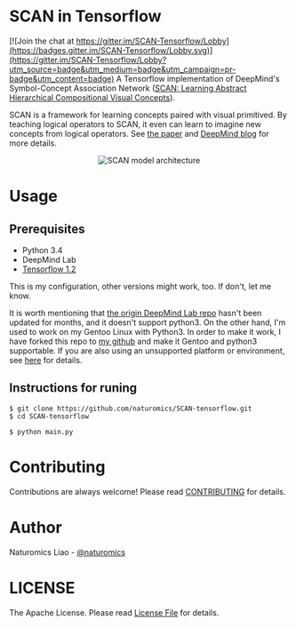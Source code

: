 # SCAN in Tensorflow

[![Join the chat at https://gitter.im/SCAN-Tensorflow/Lobby](https://badges.gitter.im/SCAN-Tensorflow/Lobby.svg)](https://gitter.im/SCAN-Tensorflow/Lobby?utm_source=badge&utm_medium=badge&utm_campaign=pr-badge&utm_content=badge)
A Tensorflow implementation of DeepMind's Symbol-Concept Association Network ([SCAN: Learning Abstract Hierarchical Compositional Visual Concepts](https://arxiv.org/abs/1707.03389)).

SCAN is a framework for learning concepts paired with visual primitived. By teaching logical operators to SCAN, it even can learn to imagine new concepts from logical operators. See [the paper](https://arxiv.org/abs/1707.03389) and [DeepMind blog](https://deepmind.com/blog/imagine-creating-new-visual-concepts-recombining-familiar-ones/) for more details.

<p align="center">
	<img src="https://github.com/naturomics/SCAN-tensorflow/blob/master/assets/SCAN-model.png?raw=true" alt="SCAN model architecture"/>
</p>

# Usage

## Prerequisites

* Python 3.4
* DeepMind Lab
* [Tensorflow 1.2](https://github.com/tensorflow/tensorflow/tree/r1.2)

This is my configuration, other versions might work, too. If don't, let me know.

It is worth mentioning that [the origin DeepMind Lab repo](https://github.com/deepmind/lab) hasn't been updated for months, and it doesn't support python3. On the other hand, I'm used to work on my Gentoo Linux with Python3. In order to make it work, I have forked this repo to [my github](https://github.com/naturomics/lab) and make it Gentoo and python3 supportable. If you are also using an unsupported platform or environment, see [here](https://github.com/naturomics/lab) for details.

## Instructions for runing
```shell
$ git clone https://github.com/naturomics/SCAN-tensorflow.git
$ cd SCAN-tensorflow
```

```shell
$ python main.py
```


# Contributing
Contributions are always welcome! Please read [CONTRIBUTING](CONTRIBUTING.md) for details.

# Author
Naturomics Liao - [@naturomics](https://github.com/naturomics)

# LICENSE
The Apache License. Please read [License File](LICENSE) for details.
